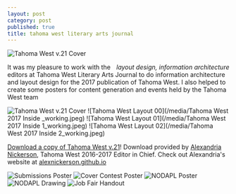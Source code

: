 ```yaml
---
layout: post
category: post
published: true
title: tahoma west literary arts journal
---
```

![Tahoma West v.21 Cover](/media/tw-cover.jpeg)
<!--more-->
<span class='date' style='float:right;'>*layout design, information architecture*</span>  




It was my pleasure to work with the editors at Tahoma West Literary Arts Journal to do information architecture and layout design for the 2017 publication of Tahoma West. I also helped to create some posters for content generation and events held by the Tahoma West team

![Tahoma West v.21 Cover](/media/tw-cover.jpeg)
![Tahoma West Layout 00](/media/Tahoma West 2017 Inside _working.jpeg)
![Tahoma West Layout 01](/media/Tahoma West 2017 Inside 1_working.jpeg)
![Tahoma West Layout 02](/media/Tahoma West 2017 Inside 2_working.jpeg)

[Download a copy of Tahoma West v.21][1]! Download provided by [Alexandria Nickerson](http://alexnickerson.github.io), Tahoma West 2016-2017 Editor in Chief. Check out Alexandria's website at [alexnickerson.github.io](http://alexnickerson.github.io)

![Submissions Poster](/media/submission-poster.jpeg)
![Cover Contest Poster](/media/contest-poster.jpeg)
![NODAPL Poster](/media/nodapl-poster.jpeg)
![NODAPL Drawing](/media/NODAPL-drawing.jpeg)
![Job Fair Handout](/media/tw-job-fair.jpeg)

<!-- # Tahoma West Literary Arts Journal 2017

get pictures of the book up eh!?

some cool screenshots of layout pages

the actual book
inside the actual book -->

<!-- Download link for Tahoma West from Alex Nickerson's Website -->
[1]:https://alexnickerson.github.io/download/Tahoma_West-2017v21.pdf
